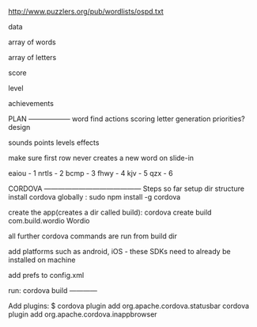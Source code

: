 http://www.puzzlers.org/pub/wordlists/ospd.txt

data

array of words

array of letters

score

level

achievements




PLAN
——————
word find actions
scoring
letter generation priorities?
design

sounds
points
levels
effects

make sure first row never creates a new word on slide-in

eaiou - 1
nrtls - 2
bcmp - 3
fhwy - 4
kjv - 5
qzx - 6







CORDOVA
——————————————
Steps so far
setup dir structure
install cordova globally : sudo npm install -g cordova

create the app(creates a dir called build): cordova create build com.build.wordio Wordio

all further cordova commands are run from build dir

add platforms such as android, iOS - these SDKs need to already be installed on machine

add prefs to config.xml

run: cordova build <platform>
————

Add plugins:
$ cordova plugin add org.apache.cordova.statusbar
cordova plugin add org.apache.cordova.inappbrowser



